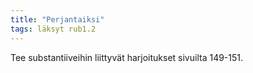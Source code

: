```yaml
---
title: "Perjantaiksi"
tags: läksyt rub1.2
---
```


Tee substantiiveihin liittyvät harjoitukset sivuilta 149-151.
